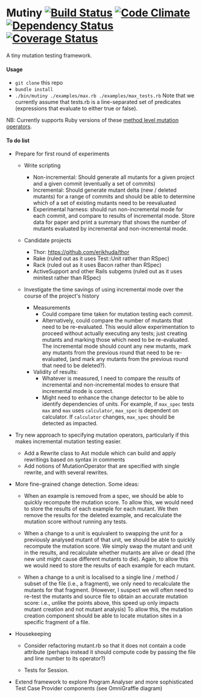 # Mutiny [![Build Status](https://travis-ci.org/mutiny/mutiny.png?branch=master)](https://travis-ci.org/mutiny/mutiny) [![Code Climate](https://codeclimate.com/github/mutiny/mutiny.png)](https://codeclimate.com/github/mutiny/mutiny) [![Dependency Status](https://gemnasium.com/mutiny/mutiny.png)](https://gemnasium.com/mutiny/mutiny) [![Coverage Status](https://coveralls.io/repos/mutiny/mutiny/badge.png?branch=master)](https://coveralls.io/r/mutiny/mutiny?branch=master)

A tiny mutation testing framework.

#### Usage
* `git clone` this repo
* `bundle install`
* `./bin/mutiny ./examples/max.rb ./examples/max_tests.rb` Note that we currently assume that tests.rb is a line-separated set of predicates (expressions that evaluate to either true or false).

NB: Currently supports Ruby versions of these [method level mutation operators](http://cs.gmu.edu/~offutt/mujava/mutopsMethod.pdf).

#### To do list

* Prepare for first round of experiments
  * Write scripting
      * Non-incremental: Should generate all mutants for a given project and a given commit (eventually a set of commits)
      * Incremental: Should generate mutant delta (new / deleted mutants) for a range of commits and should be able to determine which of a set of existing mutants need to be reevaluated
      * Experimental harness: should run non-incremental mode for each commit, and compare to results of incremental mode. Store data for paper and print a summary that shows the number of mutants evaluated by incremental and non-incremental mode.      

  * Candidate projects
      * Thor: https://github.com/erikhuda/thor
      * Rake (ruled out as it uses Test::Unit rather than RSpec)
      * Rack (ruled out as it uses Bacon rather than RSpec)
      * ActiveSupport and other Rails subgems (ruled out as it uses minitest rather than RSpec)
    
  * Investigate the time savings of using incremental mode over the course of the project's history
      * Measurements
          * Could compare time taken for mutation testing each commit.
          * Alternatively, could compare the number of mutants that need to be re-evaluated. This would allow experimentation to proceed without actually executing any tests; just creating mutants and marking those which need to be re-evaluated. The incremental mode should count any new mutants, mark any mutants from the previous round that need to be re-evaluated, (and mark any mutants from the previous round that need to be deleted?).
      * Validity of results:
          * Whatever is measured, I need to compare the _results_ of incremental and non-incremental modes to ensure that incremental mode is correct.
          * Might need to enhance the change detector to be able to identify dependencies of units. For example, if `max_spec` tests `max` and `max` uses `calculator`, `max_spec` is dependent on calculator. If `calculator` changes, `max_spec` should be detected as impacted.

* Try new approach to specifying mutation operators, particularly if this makes incremental mutation testing easier.
    * Add a Rewrite class to Ast module which can build and apply rewritings based on syntax in comments
    * Add notions of MutationOperator that are specified with single rewrite, and with several rewrites.

* More fine-grained change detection. Some ideas:
  * When an example is removed from a spec, we should be able to quickly recompute the mutation score. To allow this, we would need to store the results of each example for each mutant. We then remove the results for the deleted example, and recalculate the mutation score without running any tests.
  
  * When a change to a unit is equivalent to swapping the unit for a previously analysed mutant of that unit, we should be able to quickly recompute the mutation score. We simply swap the mutant and unit in the results, and recalculate whether mutants are alive or dead (the new unit might cause different mutants to die). Again, to allow this we would need to store the results of each example for each mutant.
  
  * When a change to a unit is localised to a single line / method / subset of the file (i.e., a fragment), we only need to recalculate the mutants for that fragment. (However, I suspect we will often need to re-test the mutants and source file to obtain an accurate mutation score: i.e., unlike the points above, this speed up only impacts mutant creation and not mutant analysis) To allow this, the mutation creation component should be able to locate mutation sites in a specific fragment of a file. 
  
* Housekeeping

  * Consider refactoring mutant.rb so that it does not contain a code attribute (perhaps instead it should compute code by passing the file and line number to its operator?)

  * Tests for Session.
    
* Extend framework to explore Program Analyser and more sophisticated Test Case Provider components (see OmniGraffle diagram)
